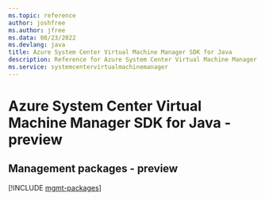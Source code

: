 ```yaml
---
ms.topic: reference
author: joshfree
ms.author: jfree
ms.data: 08/23/2022
ms.devlang: java
title: Azure System Center Virtual Machine Manager SDK for Java
description: Reference for Azure System Center Virtual Machine Manager SDK for Java
ms.service: systemcentervirtualmachinemanager
---
```

# Azure System Center Virtual Machine Manager SDK for Java - preview

## Management packages - preview
[!INCLUDE [mgmt-packages](system-center-virtual-machine-manager-mgmt-index.md)]